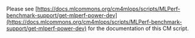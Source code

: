Please see [https://docs.mlcommons.org/cm4mlops/scripts/MLPerf-benchmark-support/get-mlperf-power-dev](https://docs.mlcommons.org/cm4mlops/scripts/MLPerf-benchmark-support/get-mlperf-power-dev) for the documentation of this CM script.
